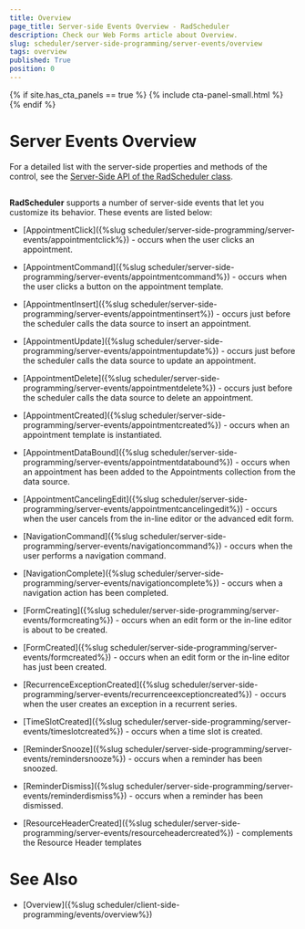 ```yaml
---
title: Overview
page_title: Server-side Events Overview - RadScheduler
description: Check our Web Forms article about Overview.
slug: scheduler/server-side-programming/server-events/overview
tags: overview
published: True
position: 0
---
```


{% if site.has_cta_panels == true %}
{% include cta-panel-small.html %}
{% endif %}

# Server Events Overview

For a detailed list with the server-side properties and methods of the control, see the [Server-Side API of the RadScheduler class](https://docs.telerik.com/devtools/aspnet-ajax/api/server/Telerik.Web.UI/RadScheduler).

## 

**RadScheduler** supports a number of server-side events that let you customize its behavior. These events are listed below:

* [AppointmentClick]({%slug scheduler/server-side-programming/server-events/appointmentclick%}) - occurs when the user clicks an appointment.

* [AppointmentCommand]({%slug scheduler/server-side-programming/server-events/appointmentcommand%}) - occurs when the user clicks a button on the appointment template.

* [AppointmentInsert]({%slug scheduler/server-side-programming/server-events/appointmentinsert%}) - occurs just before the scheduler calls the data source to insert an appointment.

* [AppointmentUpdate]({%slug scheduler/server-side-programming/server-events/appointmentupdate%}) - occurs just before the scheduler calls the data source to update an appointment.

* [AppointmentDelete]({%slug scheduler/server-side-programming/server-events/appointmentdelete%}) - occurs just before the scheduler calls the data source to delete an appointment.

* [AppointmentCreated]({%slug scheduler/server-side-programming/server-events/appointmentcreated%}) - occurs when an appointment template is instantiated.

* [AppointmentDataBound]({%slug scheduler/server-side-programming/server-events/appointmentdatabound%}) - occurs when an appointment has been added to the Appointments collection from the data source.

* [AppointmentCancelingEdit]({%slug scheduler/server-side-programming/server-events/appointmentcancelingedit%}) - occurs when the user cancels from the in-line editor or the advanced edit form.

* [NavigationCommand]({%slug scheduler/server-side-programming/server-events/navigationcommand%}) - occurs when the user performs a navigation command.

* [NavigationComplete]({%slug scheduler/server-side-programming/server-events/navigationcomplete%}) - occurs when a navigation action has been completed.

* [FormCreating]({%slug scheduler/server-side-programming/server-events/formcreating%}) - occurs when an edit form or the in-line editor is about to be created.

* [FormCreated]({%slug scheduler/server-side-programming/server-events/formcreated%}) - occurs when an edit form or the in-line editor has just been created.

* [RecurrenceExceptionCreated]({%slug scheduler/server-side-programming/server-events/recurrenceexceptioncreated%}) - occurs when the user creates an exception in a recurrent series.

* [TimeSlotCreated]({%slug scheduler/server-side-programming/server-events/timeslotcreated%}) - occurs when a time slot is created.

* [ReminderSnooze]({%slug scheduler/server-side-programming/server-events/remindersnooze%}) - occurs when a reminder has been snoozed.

* [ReminderDismiss]({%slug scheduler/server-side-programming/server-events/reminderdismiss%}) - occurs when a reminder has been dismissed.

* [ResourceHeaderCreated]({%slug scheduler/server-side-programming/server-events/resourceheadercreated%}) - complements the Resource Header templates

# See Also

 * [Overview]({%slug scheduler/client-side-programming/events/overview%})
